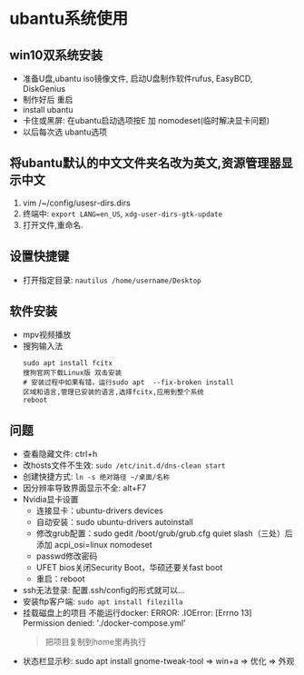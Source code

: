 # ubantu系统使用

## win10双系统安装
- 准备U盘,ubantu iso镜像文件, 启动U盘制作软件rufus, EasyBCD, DiskGenius
- 制作好后 重启
- install ubantu
- 卡住或黑屏: 在ubantu启动选项按E 加 nomodeset(临时解决显卡问题)
- 以后每次选 ubantu选项

## 将ubantu默认的中文文件夹名改为英文,资源管理器显示中文
1. vim /~/config/usesr-dirs.dirs
2. 终端中: `export LANG=en_US`, `xdg-user-dirs-gtk-update`
3. 打开文件,重命名.

## 设置快捷键
- 打开指定目录: `nautilus /home/username/Desktop`
## 软件安装
- mpv视频播放
- 搜狗输入法
  ```
  sudo apt install fcitx
  搜狗官网下载Linux版 双击安装
  # 安装过程中如果有错，运行sudo apt  --fix-broken install
  区域和语言,管理已安装的语言,选择fcitx,应用到整个系统
  reboot
  ```
## 问题
- 查看隐藏文件: ctrl+h
- 改hosts文件不生效: `sudo /etc/init.d/dns-clean start`
- 创建快捷方式: `ln -s 绝对路径 ~/桌面/名称`
- 因分辨率导致界面显示不全: alt+F7
- Nvidia显卡设置
  - 连接显卡：ubuntu-drivers devices
  - 自动安装：sudo ubuntu-drivers autoinstall
  - 修改grub配置：sudo gedit /boot/grub/grub.cfg quiet slash（三处）后添加 acpi_osi=linux nomodeset
  - passwd修改密码
  - UFET bios关闭Security Boot，华硕还要关fast boot
  - 重启：reboot
- ssh无法登录: 配置.ssh/config的形式就可以...
- 安装ftp客户端: `sudo apt install filezilla`
- 挂载磁盘上的项目 不能运行docker: ERROR: .IOError: [Errno 13] Permission denied: './docker-compose.yml'
  > 把项目复制到home里再执行
- 状态栏显示秒: sudo apt install gnome-tweak-tool => win+a => 优化 => 外观